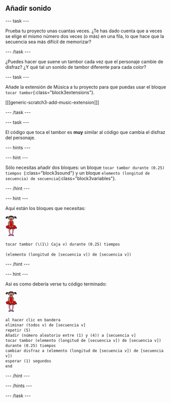 ## Añadir sonido

\--- task \---

Prueba tu proyecto unas cuantas veces. ¿Te has dado cuenta que a veces se elige el mismo número dos veces (o más) en una fila, lo que hace que la secuencia sea más difícil de memorizar?

\--- /task \---

¿Puedes hacer que suene un tambor cada vez que el personaje cambie de disfraz? ¿Y qué tal un sonido de tambor diferente para cada color?

\--- task \---

Añade la extensión de Música a tu proyecto para que puedas usar el bloque `tocar tambor`{:class="block3extensions"}.

[[[generic-scratch3-add-music-extension]]]

\--- /task \---

\--- task \---

El código que toca el tambor es **muy** similar al código que cambia el disfraz del personaje.

\--- hints \---

\--- hint \---

Sólo necesitas añadir dos bloques: un bloque `tocar tambor durante (0.25) tiempos `{:class="block3sound"} y un bloque `elemento (longitud de secuencia) de secuencia`{:class="block3variables"}.

\--- /hint \---

\--- hint \---

Aquí están los bloques que necesitas:

![ballerina](images/ballerina.png)

```blocks3
tocar tambor (\(1\) Caja v) durante (0.25) tiempos 

(elemento (longitud de [secuencia v]) de [secuencia v])
```

\--- /hint \---

\--- hint \---

Así es como debería verse tu código terminado:

![ballerina](images/ballerina.png)

```blocks3
al hacer clic en bandera
eliminar (todos v) de [secuencia v]
repetir (5)
Añadir (número aleatorio entre (1) y (4)) a [secuencia v]
tocar tambor (elemento (longitud de [secuencia v]) de [secuencia v]) durante (0.25) tiempos
cambiar disfraz a (elemento (longitud de [secuencia v]) de [secuencia v])
esperar (1) segundos
end
```

\--- /hint \---

\--- /hints \---

\--- /task \---